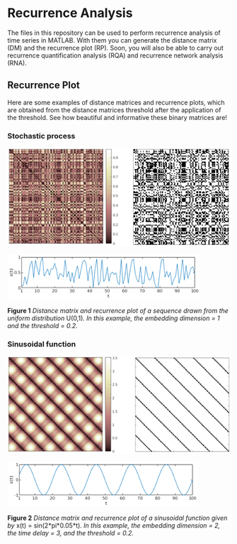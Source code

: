 # Recurrence Analysis

The files in this repository can be used to perform recurrence analysis of time series in MATLAB. With them you can generate the distance matrix (DM) and the recurrence plot (RP). Soon, you will also be able to carry out recurrence quantification analysis (RQA) and recurrence network analysis (RNA).

## Recurrence Plot

Here are some examples of distance matrices and recurrence plots, which are obtained from the distance matrices threshold after the application of the threshold. See how beautiful and informative these binary matrices are!

### Stochastic process

![Distance matrix and recurrence plot of a sequence drawn from the uniform distribution](imgs/img1.png)

![The sequence drawn from the uniform distribution](imgs/img1_seq.png)

**Figure 1** _Distance matrix and recurrence plot of a sequence drawn from the uniform distribution_ U(0,1)_. In this example, the embedding dimension = 1 and the threshold = 0.2._

### Sinusoidal function

![Distance matrix and recurrence plot of a sinusoidal function](imgs/img2.png)

![The sinusoidal function](imgs/img2_seq.png)

**Figure 2** _Distance matrix and recurrence plot of a sinusoidal function given by_ x(t) = sin(2\*pi\*0.05\*t)_. In this example, the embedding dimension = 2, the time delay = 3, and the threshold = 0.2._
